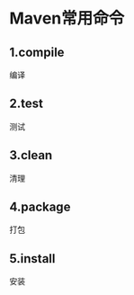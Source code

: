 # Maven常用命令

## 1.compile

编译

## 2.test

测试

## 3.clean

清理

## 4.package

打包

## 5.install

安装

##